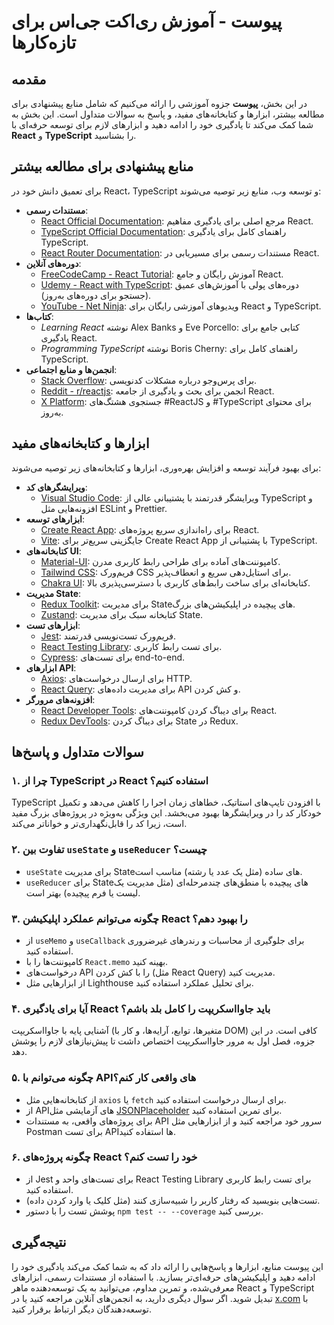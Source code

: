 # پیوست - آموزش ری‌اکت جی‌اس برای تازه‌کارها

## مقدمه
در این بخش، **پیوست** جزوه آموزشی را ارائه می‌کنیم که شامل منابع پیشنهادی برای مطالعه بیشتر، ابزارها و کتابخانه‌های مفید، و پاسخ به سوالات متداول است. این بخش به شما کمک می‌کند تا یادگیری خود را ادامه دهید و ابزارهای لازم برای توسعه حرفه‌ای با **React** و **TypeScript** را بشناسید.

## منابع پیشنهادی برای مطالعه بیشتر
برای تعمیق دانش خود در React، TypeScript و توسعه وب، منابع زیر توصیه می‌شوند:
- **مستندات رسمی**:
  - [React Official Documentation](https://react.dev): مرجع اصلی برای یادگیری مفاهیم React.
  - [TypeScript Official Documentation](https://www.typescriptlang.org/docs): راهنمای کامل برای یادگیری TypeScript.
  - [React Router Documentation](https://reactrouter.com): مستندات رسمی برای مسیریابی در React.
- **دوره‌های آنلاین**:
  - [FreeCodeCamp - React Tutorial](https://www.freecodecamp.org/learn/front-end-development-libraries): آموزش رایگان و جامع React.
  - [Udemy - React with TypeScript](https://www.udemy.com): دوره‌های پولی با آموزش‌های عمیق (جستجو برای دوره‌های به‌روز).
  - [YouTube - Net Ninja](https://www.youtube.com/c/TheNetNinja): ویدیوهای آموزشی رایگان برای React و TypeScript.
- **کتاب‌ها**:
  - *Learning React* نوشته Alex Banks و Eve Porcello: کتابی جامع برای یادگیری React.
  - *Programming TypeScript* نوشته Boris Cherny: راهنمای کامل برای TypeScript.
- **انجمن‌ها و منابع اجتماعی**:
  - [Stack Overflow](https://stackoverflow.com): برای پرس‌وجو درباره مشکلات کدنویسی.
  - [Reddit - r/reactjs](https://www.reddit.com/r/reactjs): انجمن برای بحث و یادگیری از جامعه React.
  - [X Platform](https://x.com): جستجوی هشتگ‌های #ReactJS و #TypeScript برای محتوای به‌روز.

## ابزارها و کتابخانه‌های مفید
برای بهبود فرآیند توسعه و افزایش بهره‌وری، ابزارها و کتابخانه‌های زیر توصیه می‌شوند:
- **ویرایشگرهای کد**:
  - [Visual Studio Code](https://code.visualstudio.com): ویرایشگر قدرتمند با پشتیبانی عالی از TypeScript و افزونه‌هایی مثل ESLint و Prettier.
- **ابزارهای توسعه**:
  - [Create React App](https://create-react-app.dev): برای راه‌اندازی سریع پروژه‌های React.
  - [Vite](https://vitejs.dev): جایگزینی سریع‌تر برای Create React App با پشتیبانی از TypeScript.
- **کتابخانه‌های UI**:
  - [Material-UI](https://mui.com): کامپوننت‌های آماده برای طراحی رابط کاربری مدرن.
  - [Tailwind CSS](https://tailwindcss.com): فریم‌ورک CSS برای استایل‌دهی سریع و انعطاف‌پذیر.
  - [Chakra UI](https://chakra-ui.com): کتابخانه‌ای برای ساخت رابط‌های کاربری با دسترسی‌پذیری بالا.
- **مدیریت State**:
  - [Redux Toolkit](https://redux-toolkit.js.org): برای مدیریت State‌های پیچیده در اپلیکیشن‌های بزرگ.
  - [Zustand](https://zustand-demo.pmnd.rs): کتابخانه سبک برای مدیریت State.
- **ابزارهای تست**:
  - [Jest](https://jestjs.io): فریم‌ورک تست‌نویسی قدرتمند.
  - [React Testing Library](https://testing-library.com/docs/react-testing-library/intro): برای تست رابط کاربری.
  - [Cypress](https://www.cypress.io): برای تست‌های end-to-end.
- **ابزارهای API**:
  - [Axios](https://axios-http.com): برای ارسال درخواست‌های HTTP.
  - [React Query](https://tanstack.com/query): برای مدیریت داده‌های API و کش کردن.
- **افزونه‌های مرورگر**:
  - [React Developer Tools](https://react.dev/learn/react-developer-tools): برای دیباگ کردن کامپوننت‌های React.
  - [Redux DevTools](https://github.com/reduxjs/redux-devtools): برای دیباگ کردن State در Redux.

## سوالات متداول و پاسخ‌ها
### ۱. چرا از TypeScript در React استفاده کنیم؟
TypeScript با افزودن تایپ‌های استاتیک، خطاهای زمان اجرا را کاهش می‌دهد و تکمیل خودکار کد را در ویرایشگرها بهبود می‌بخشد. این ویژگی به‌ویژه در پروژه‌های بزرگ مفید است، زیرا کد را قابل‌نگهداری‌تر و خواناتر می‌کند.

### ۲. تفاوت بین `useState` و `useReducer` چیست؟
- `useState` برای مدیریت State‌های ساده (مثل یک عدد یا رشته) مناسب است.
- `useReducer` برای State‌های پیچیده با منطق‌های چندمرحله‌ای (مثل مدیریت یک لیست یا فرم پیچیده) بهتر است.

### ۳. چگونه می‌توانم عملکرد اپلیکیشن React را بهبود دهم؟
- از `useMemo` و `useCallback` برای جلوگیری از محاسبات و رندرهای غیرضروری استفاده کنید.
- کامپوننت‌ها را با `React.memo` بهینه کنید.
- درخواست‌های API را با کش کردن (مثل React Query) مدیریت کنید.
- از ابزارهایی مثل Lighthouse برای تحلیل عملکرد استفاده کنید.

### ۴. آیا برای یادگیری React باید جاوااسکریپت را کامل بلد باشم؟
آشنایی پایه با جاوااسکریپت (متغیرها، توابع، آرایه‌ها، و کار با DOM) کافی است. در این جزوه، فصل اول به مرور جاوااسکریپت اختصاص داشت تا پیش‌نیازهای لازم را پوشش دهد.

### ۵. چگونه می‌توانم با APIهای واقعی کار کنم؟
- از کتابخانه‌هایی مثل `axios` یا `fetch` برای ارسال درخواست استفاده کنید.
- از APIهای آزمایشی مثل [JSONPlaceholder](https://jsonplaceholder.typicode.com) برای تمرین استفاده کنید.
- برای پروژه‌های واقعی، به مستندات API سرور خود مراجعه کنید و از ابزارهایی مثل Postman برای تست APIها استفاده کنید.

### ۶. چگونه پروژه‌های React خود را تست کنم؟
- از Jest برای تست‌های واحد و React Testing Library برای تست رابط کاربری استفاده کنید.
- تست‌هایی بنویسید که رفتار کاربر را شبیه‌سازی کنند (مثل کلیک یا وارد کردن داده).
- پوشش تست را با دستور `npm test -- --coverage` بررسی کنید.

## نتیجه‌گیری
این پیوست منابع، ابزارها و پاسخ‌هایی را ارائه داد که به شما کمک می‌کند یادگیری خود را ادامه دهید و اپلیکیشن‌های حرفه‌ای‌تر بسازید. با استفاده از مستندات رسمی، ابزارهای معرفی‌شده، و تمرین مداوم، می‌توانید به یک توسعه‌دهنده ماهر React و TypeScript تبدیل شوید. اگر سوال دیگری دارید، به انجمن‌های آنلاین مراجعه کنید یا در [x.com](https://x.com) با توسعه‌دهندگان دیگر ارتباط برقرار کنید.